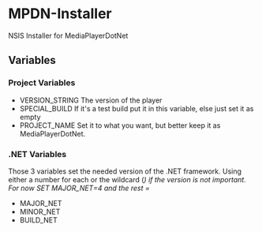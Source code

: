 # MPDN-Installer
NSIS Installer for MediaPlayerDotNet

## Variables
### Project Variables
* VERSION_STRING 				The version of the player
* SPECIAL_BUILD				If it's a test build put it in this variable, else just set it as empty
* PROJECT_NAME				Set it to what you want, but better keep it as MediaPlayerDotNet.

### .NET Variables
Those 3 variables set the needed version of the .NET framework. Using either a number for each or the wildcard (*) if the version is not important. For now SET MAJOR_NET=4 and the rest =*

* MAJOR_NET
* MINOR_NET				
* BUILD_NET